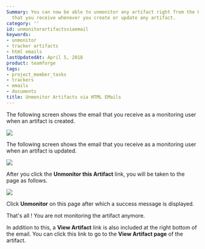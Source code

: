 ```yaml
---
Summary: You can now be able to unmonitor any artifact right from the HTML emails
  that you receive whenever you create or update any artifact.
category: ''
id: unmonitorartifactsviaemail
keywords:
- unmonitor
- tracker artifacts
- html emails
lastUpdatedAt: April 5, 2018
product: teamforge
tags:
- project_member_tasks
- trackers
- emails
- documents
title: Unmonitor Artifacts via HTML EMails
---
```



The following screen shows the email that you receive as a monitoring user when an artifact is created.

 ![](/docs/assets/images/unmonitor-createartifact-email.png)

The following screen shows the email that you receive as a monitoring user when an artifact is updated.

 ![](/docs/assets/images/unmonitor-updateartifact-email.png)

After you click the **Unmonitor this Artifact** link, you will be taken to the page as follows.

 ![](/docs/assets/images/unmonitor-artifact-confirm.png)

Click **Unmonitor** on this page after which a success message is displayed.

That's all ! You are not monitoring the artifact anymore.

In addition to this, a **View Artifact** link is also included at the right bottom of the email. You can click this link to go to the **View Artifact page** of the artifact.

